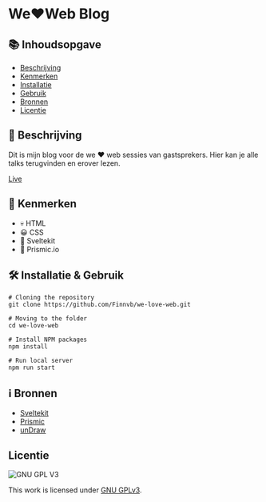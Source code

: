 # We❤️Web Blog

## 📚 Inhoudsopgave
  * [Beschrijving](#beschrijving)
  * [Kenmerken](#kenmerken)
  * [Installatie](#installatie)
  * [Gebruik](#gebruik)
  * [Bronnen](#bronnen)
  * [Licentie](#licentie)

## 📝 Beschrijving
Dit is mijn blog voor de we ❤️ web sessies van gastsprekers. Hier kan je alle talks terugvinden en erover lezen.

[Live](https://we-love-web-indol.vercel.app/)

## 🎩 Kenmerken
* 💀 HTML
* 😀 CSS
* 🧠 Sveltekit
* 💾 Prismic.io

## 🛠️ Installatie & Gebruik
```
# Cloning the repository
git clone https://github.com/Finnvb/we-love-web.git

# Moving to the folder
cd we-love-web

# Install NPM packages
npm install

# Run local server
npm run start
```

## ℹ️ Bronnen
- [Sveltekit](https://kit.svelte.dev/)
- [Prismic](https://prismic.io/)
- [unDraw](https://undraw.co/illustrations)

## Licentie

![GNU GPL V3](https://www.gnu.org/graphics/gplv3-127x51.png)

This work is licensed under [GNU GPLv3](./LICENSE).

